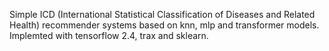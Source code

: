 Simple ICD (International Statistical Classification of Diseases and Related Health) recommender systems based on knn, mlp and transformer models.
Implemted  with tensorflow 2.4, trax and sklearn.

